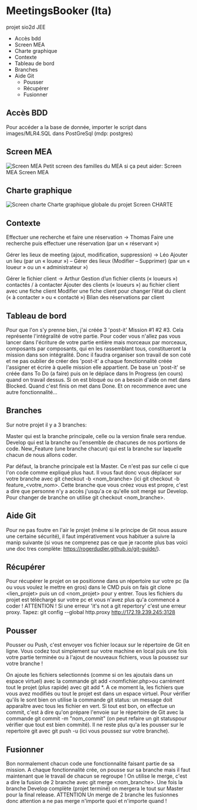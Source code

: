 # MeetingsBooker (lta)

projet sio2d JEE

   * Accès bdd
   * Screen MEA
   * Charte graphique
   * Contexte
   * Tableau de bord
   * Branches
   * Aide Git
       * Pousser
       * Récupérer
       * Fusionner

## Accès BDD

Pour accéder a la base de donnée, importer le script dans images/MLR4.SQL dans PostGreSql (mdp: postgres)
## Screen MEA
![Screen MEA](images/MEA.PNG)
Petit screen des familles du MEA si ça peut aider: Screen MEA Screen MEA
## Charte graphique
![Screen charte](images/MEA.PNG)
Charte graphique globale du projet Screen CHARTE
## Contexte

   Effectuer une recherche et faire une réservation -> Thomas
        Faire une recherche puis effectuer une réservation (par un « réservant »)

   Gérer les lieux de meeting (ajout, modification, suppression) -> Léo
        Ajouter un lieu (par un « loueur ») – Gérer des lieux (Modifier – Supprimer) (par un « loueur » ou un « administrateur »)

   Gérer le fichier client -> Arthur
       Gestion d’un fichier clients (« loueurs ») contactés / à contacter
       Ajouter des clients (« loueurs ») au fichier client avec une fiche client
       Modifier une fiche client pour changer l’état du client (« à contacter » ou « contacté »)
       Bilan des réservations par client

## Tableau de bord

Pour que l'on s'y prenne bien, j'ai créée 3 'post-it' Mission #1 #2 #3. Cela représente l'intégralité de votre partie. Pour coder vous n'allez pas vous lancer dans l'écriture de votre partie entière mais morceaux par morceaux, composants par composants, qui en les rassemblant tous, constitueront la mission dans son intégralité. Donc il faudra organiser son travail de son coté et ne pas oublier de créer des 'post-it' a chaque fonctionnalité créée l'assigner et écrire à quelle mission elle appartient. De base un 'post-it' se créée dans To Do (a faire) puis on le déplace dans In Progress (en cours) quand on travail dessus. Si on est bloqué ou on a besoin d'aide on met dans Blocked. Quand c'est finis on met dans Done. Et on recommence avec une autre fonctionnalité...
## Branches

Sur notre projet il y a 3 branches:

   Master qui est la branche principale, celle ou la version finale sera rendue.
   Develop qui est la branche ou l'ensemble de chacunes de nos portions de code.
   New_Feature (une branche chacun) qui est la branche sur laquelle chacun de nous allons coder.

Par défaut, la branche principale est la Master. Ce n'est pas sur celle ci que l'on code comme expliqué plus haut. Il vous faut donc vous déplacer sur votre branche avec git checkout -b <nom_branche> (ici git checkout -b feature_<votre_nom>. Cette branche que vous créez vous est propre, c'est a dire que personne n'y a accès j'usqu'a ce qu'elle soit mergé sur Develop. Pour changer de branche on utilise git checkout <nom_branche>.
## Aide Git

Pour ne pas foutre en l'air le projet (même si le principe de Git nous assure une certaine sécurité), il faut impérativement vous habituer a suivre la manip suivante (si vous ne comprenez pas ce que je raconte plus bas voici une doc tres complète: https://rogerdudler.github.io/git-guide/).
## Récupérer

Pour récupérer le projet on se positionne dans un répertoire sur votre pc (la ou vous voulez le mettre en gros) dans le CMD puis on fais git clone <lien_projet> puis un cd <nom_projet> pour y entrer. Tous les fichiers du projet est téléchargé sur votre pc et vous n'avez plus qu'a commencé a coder ! ATTENTION ! Si une erreur 'it's not a git repertory' c'est une erreur proxy. Tapez: git config --global http.proxy http://172.19.239.245:3128
## Pousser

Pousser ou Push, c'est envoyer vos fichier locaux sur le répertoire de Git en ligne. Vous codez tout simplement sur votre machine en local puis une fois votre partie terminée ou à l'ajout de nouveaux fichiers, vous la poussez sur votre branche !

On ajoute les fichiers selectionnés (comme si on les ajoutais dans un espace virtuel) avec la commande git add <nomfichier.php>ou carrément tout le projet (plus rapide) avec git add *. A ce moment la, les fichiers que vous avez modifiés ou tout le projet est dans un espace virtuel.
    Pour vérifier qu'ils le sont bien on utilise la commande git status: un message doit apparaître avec tous les fichier en vert.
    Si tout est bon, on effectue un commit, c'est à dire qu'on prépare l'envoie sur le répertoire de Git avec la commande git commit -m "nom_commit" (on peut refaire un git statuspour vérifier que tout est bien commité).
    Il ne reste plus qu'a les pousser sur le repertoire git avec git push -u <branche> (ici vous poussez sur votre branche).

## Fusionner

Bon normalement chacun code une fonctionnalité faisant partie de sa mission. A chaque fonctionnalité crée, on pousse sur sa branche mais il faut maintenant que le travail de chacun se regroupe ! On utilise le merge, c'est a dire la fusion de 2 branche avec git merge <nom_branche>. Une fois la branche Develop complète (projet terminé) on mergera le tout sur Master pour la final release. ATTENTION Un merge de 2 branche les fusionnes donc attention a ne pas merge n'importe quoi et n'importe quand !
